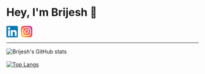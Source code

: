 # Hey, I'm Brijesh 👋
<p align="left">
  <a href="https://www.linkedin.com/in/s-brijesh-kumar/" target="_blank"><img align="center" alt="Brijesh | LinkedIn" width="30px" src="./readme_media/linkedin.png" /></a>&nbsp;
  <a href="https://www.instagram.com/_brijesh___/" target="_blank"><img align="center" alt="Brijesh | Instagram" width="30px" src="./readme_media/instagram.png" /></a>&nbsp;
</p>

---
![Brijesh's GitHub stats](https://github-readme-stats.vercel.app/api?username=brijes-h&show_icons=true&theme=dracula)
<br><br>
[![Top Langs](https://github-readme-stats.vercel.app/api/top-langs/?username=brijes-h&layout=compact)](https://github.com/brijes-h/github-readme-stats)
